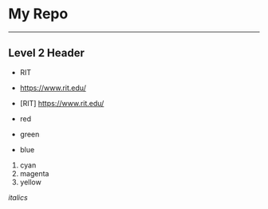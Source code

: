 # My Repo

---

## Level 2 Header

- RIT
- https://www.rit.edu/
- [RIT] https://www.rit.edu/

- red
- green
- blue

1. cyan
2. magenta
3. yellow

*italics*


